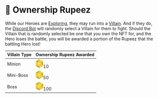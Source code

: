 # 🌟 Ownership Rupeez

While our Heroes are [Exploring](ownership-points.md#exploring), they may run into a [Villain](../../tokens/villains/). And if they do, the [Discord Bot](broken-reference) will randomly select a Villain for them to fight. Should the Villain that is randomly selected be one that you own the NFT for, and the Hero loses the battle, you will be awarded a portion of the Rupeez that the battling Hero lost!

| Villain Type | Ownership Rupeez Awarded                                                           |
| ------------ | ---------------------------------------------------------------------------------- |
| Minion       | <img src="../../.gitbook/assets/Rupeez-small (8).png" alt="" data-size="line">10   |
| Mini-Boss    | <img src="../../.gitbook/assets/Rupeez-small (9).png" alt="" data-size="line">50   |
| Boss         | <img src="../../.gitbook/assets/Rupeez-small (10).png" alt="" data-size="line">100 |
